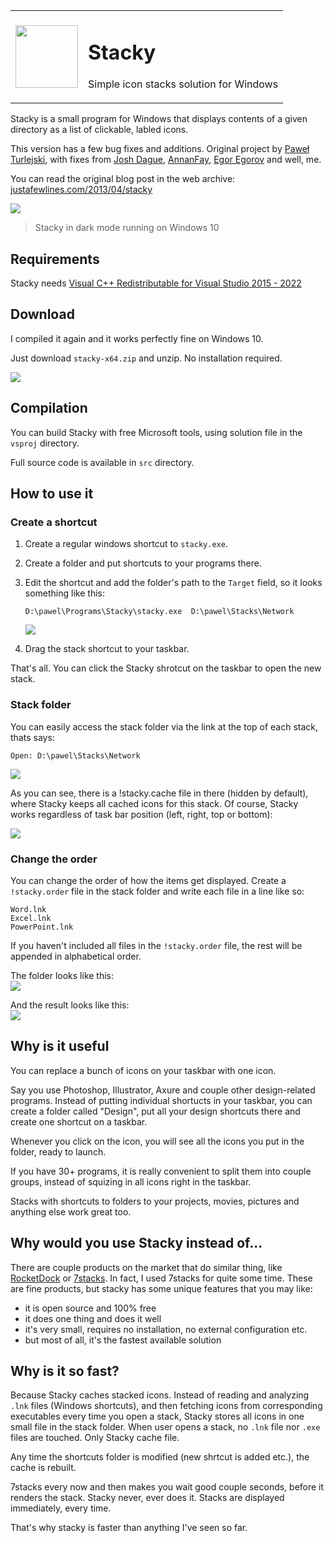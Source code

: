 <table>
      <tr>
            <td><img src="images/stacky.png" width="100"></td>
            <td><h1>Stacky</h1><p>Simple icon stacks solution for Windows</p></td>
      </tr>
</table>

Stacky is a small program for Windows that displays contents of a given directory as a list of clickable, labled icons.

This version has a few bug fixes and additions. Original project by [Paweł Turlejski](https://github.com/pawelt/stacky), with fixes from [Josh Dague](https://github.com/daguej/stacky), [AnnanFay](https://github.com/AnnanFay/stacky/commits/master), [Egor Egorov](https://github.com/egigoka/stacky/commits/master) and well, me.

You can read the original blog post in the web archive: [justafewlines.com/2013/04/stacky](https://web.archive.org/web/20160403223409/http://justafewlines.com/2013/04/stacky/)

![](images/stacky-dark-mode.png)
> Stacky in dark mode running on Windows 10

## Requirements

Stacky needs [Visual C++ Redistributable for Visual Studio 2015 - 2022](https://aka.ms/vs/17/release/vc_redist.x64.exe)

## Download

I compiled it again and it works perfectly fine on Windows 10.

Just download `stacky-x64.zip` and unzip. No installation required.

<a href="https://github.com/FelisDiligens/stacky/blob/master/binaries/stacky-x64.zip?raw=true">
      <img src="https://img.shields.io/badge/-Download-0b3e9f?style=for-the-badge">
</a>


## Compilation

You can build Stacky with free Microsoft tools, using solution file in the `vsproj` directory.

Full source code is available in `src` directory.


## How to use it

### Create a shortcut

1. Create a regular windows shortcut to `stacky.exe`.
2. Create a folder and put shortcuts to your programs there.
3. Edit the shortcut and add the folder's path to the `Target` field, so it looks something like this:

      `D:\pawel\Programs\Stacky\stacky.exe  D:\pawel\Stacks\Network`

      ![](images/stacky-shortcut-props.png)
      
4. Drag the stack shortcut to your taskbar.

That's all. You can click the Stacky shrotcut on the taskbar to open the new stack.

### Stack folder

You can easily access the stack folder via the link at the top of each stack, thats says:

`Open: D:\pawel\Stacks\Network`

![](images/stacky-stack-folder.png)

As you can see, there is a !stacky.cache file in there (hidden by default), where Stacky keeps all cached icons for this stack. Of course, Stacky works regardless of task bar position (left, right, top or bottom):

![](images/stacky-cache-rebuilt-horizontal.png)

### Change the order

You can change the order of how the items get displayed. Create a `!stacky.order` file in the stack folder and write each file in a line like so:
```
Word.lnk
Excel.lnk
PowerPoint.lnk
```
If you haven't included all files in the `!stacky.order` file, the rest will be appended in alphabetical order.

The folder looks like this:  
![](images/stacky-stack-folder-order.png)

And the result looks like this:  
![](images/stacky-order-office.png)

## Why is it useful

You can replace a bunch of icons on your taskbar with one icon. 

Say you use Photoshop, Illustrator, Axure and couple other design-related programs. Instead of putting individual shortucts in your taskbar, you can create a folder called "Design", put all your design shortcuts there and create one shortcut on a taskbar.

Whenever you click on the icon, you will see all the icons you put in the folder, ready to launch.

If you have 30+ programs, it is really convenient to split them into couple groups, instead of squizing in all icons right in the taskbar.

Stacks with shortcuts to folders to your projects, movies, pictures and anything else work great too.

## Why would you use Stacky instead of...

There are couple products on the market that do similar thing, like [RocketDock](http://rocketdock.com/) or [7stacks](http://alastria.com/software/7stacks/). In fact, I used 7stacks for quite some time. These are fine products, but stacky has some unique features that you may like:

- it is open source and 100% free
- it does one thing and does it well
- it's very small, requires no installation, no external configuration etc.
- but most of all, it's the fastest available solution


## Why is it so fast?

Because Stacky caches stacked icons. Instead of reading and analyzing `.lnk` files (Windows shortcuts), and then fetching icons from corresponding executables every time you open a stack, Stacky stores all icons in one small file in the stack folder. When user opens a stack, no `.lnk` file nor `.exe` files are touched. Only Stacky cache file.

Any time the shortcuts folder is modified (new shrtcut is added etc.), the cache is rebuilt.

7stacks every now and then makes you wait good couple seconds, before it renders the stack. Stacky never, ever does it. Stacks are displayed immediately, every time.

That's why stacky is faster than anything I've seen so far.
